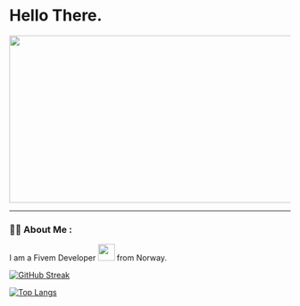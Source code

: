 <h1>
  Hello There.
</h1>

<div align="center">
  <img src="https://media.giphy.com/media/dWesBcTLavkZuG35MI/giphy.gif" width="600" height="300"/>
</div>

---

### :woman_technologist: About Me :


I am a Fivem Developer <img src="https://media.giphy.com/media/WUlplcMpOCEmTGBtBW/giphy.gif" width="30"> from Norway.


[![GitHub Streak](http://github-readme-streak-stats.herokuapp.com?user=zentroxx&theme=nord&date_format=n%2Fj%5B%2FY%5D)](https://git.io/streak-stats)


[![Top Langs](https://github-readme-stats.vercel.app/api/top-langs/?username=zentroxx&layout=compact&theme=nord)](https://github.com/anuraghazra/github-readme-stats)
